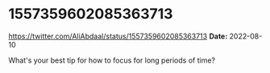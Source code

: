 # 1557359602085363713
https://twitter.com/AliAbdaal/status/1557359602085363713
**Date:** 2022-08-10

What's your best tip for how to focus for long periods of time?
